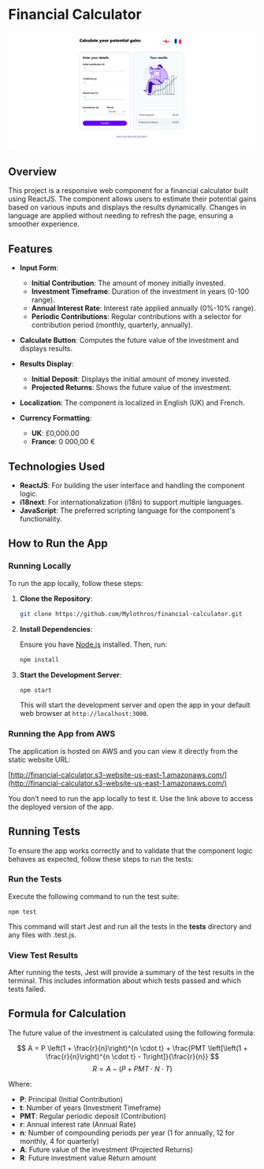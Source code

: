 # Financial Calculator

![Financial Calculator Banner](imagesReadme/calculator.png)

## Overview

This project is a responsive web component for a financial calculator built using ReactJS. The component allows users to estimate their potential gains based on various inputs and displays the results dynamically. Changes in language are applied without needing to refresh the page, ensuring a smoother experience.

## Features

- **Input Form**:
  - **Initial Contribution**: The amount of money initially invested.
  - **Investment Timeframe**: Duration of the investment in years (0-100 range).
  - **Annual Interest Rate**: Interest rate applied annually (0%-10% range).
  - **Periodic Contributions**: Regular contributions with a selector for contribution period (monthly, quarterly, annually).

- **Calculate Button**: Computes the future value of the investment and displays results.

- **Results Display**:
  - **Initial Deposit**: Displays the initial amount of money invested.
  - **Projected Returns**: Shows the future value of the investment.

- **Localization**: The component is localized in English (UK) and French.

- **Currency Formatting**:
  - **UK**: £0,000.00
  - **France**: 0 000,00 €

## Technologies Used

- **ReactJS**: For building the user interface and handling the component logic.
- **i18next**: For internationalization (i18n) to support multiple languages.
- **JavaScript**: The preferred scripting language for the component's functionality.

## How to Run the App

### Running Locally

To run the app locally, follow these steps:

1. **Clone the Repository**:

    ```bash
    git clone https://github.com/Mylothros/financial-calculator.git
    ```

2. **Install Dependencies**:

    Ensure you have [Node.js](https://nodejs.org/) installed. Then, run:

    ```bash
    npm install
    ```

3. **Start the Development Server**:

    ```bash
    npm start
    ```

    This will start the development server and open the app in your default web browser at `http://localhost:3000`.

### Running the App from AWS

The application is hosted on AWS and you can view it directly from the static website URL:

[http://financial-calculator.s3-website-us-east-1.amazonaws.com/](http://financial-calculator.s3-website-us-east-1.amazonaws.com/)

You don’t need to run the app locally to test it. Use the link above to access the deployed version of the app.

## Running Tests

To ensure the app works correctly and to validate that the component logic behaves as expected, follow these steps to run the tests:

### Run the Tests

Execute the following command to run the test suite:

```
npm test
```

This command will start Jest and run all the tests in the __tests__ directory and any files with .test.js.

### View Test Results

After running the tests, Jest will provide a summary of the test results in the terminal. This includes information about which tests passed and which tests failed.

## Formula for Calculation

The future value of the investment is calculated using the following formula:

$$
A = P \left(1 + \frac{r}{n}\right)^{n \cdot t} + \frac{PMT \left[\left(1 + \frac{r}{n}\right)^{n \cdot t} - 1\right]}{\frac{r}{n}}
$$
$$
R = A - (P + PMT \cdot N \cdot T)
$$


Where:
- **P**: Principal (Initial Contribution)
- **t**: Number of years (Investment Timeframe)
- **PMT**: Regular periodic deposit (Contribution)
- **r**: Annual interest rate (Annual Rate)
- **n**: Number of compounding periods per year (1 for annually, 12 for monthly, 4 for quarterly)
- **A**: Future value of the investment (Projected Returns)
- **R**: Future investment value Return amount